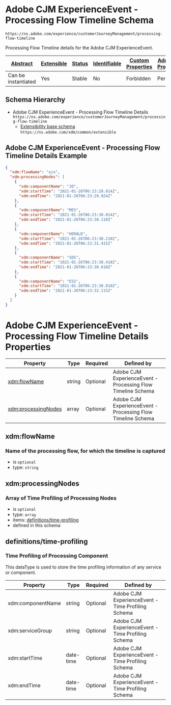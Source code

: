 
# Adobe CJM ExperienceEvent - Processing Flow Timeline Schema

```
https://ns.adobe.com/experience/customerJourneyManagement/processing-flow-timeline
```

Processing Flow Timeline details for the Adobe CJM ExperienceEvent.

| [Abstract](../../../../abstract.md) | [Extensible](../../../../extensions.md) | [Status](../../../../status.md) | [Identifiable](../../../../id.md) | [Custom Properties](../../../../extensions.md) | [Additional Properties](../../../../extensions.md) | Defined In |
|-------------------------------------|-----------------------------------------|---------------------------------|-----------------------------------|------------------------------------------------|----------------------------------------------------|------------|
| Can be instantiated | Yes | Stable | No | Forbidden | Permitted | [adobe/experience/customerJourneyManagement/processing-flow-timeline.schema.json](adobe/experience/customerJourneyManagement/processing-flow-timeline.schema.json) |
## Schema Hierarchy

* Adobe CJM ExperienceEvent - Processing Flow Timeline Details `https://ns.adobe.com/experience/customerJourneyManagement/processing-flow-timeline`
  * [Extensibility base schema](../../../datatypes/extensible.schema.md) `https://ns.adobe.com/xdm/common/extensible`


## Adobe CJM ExperienceEvent - Processing Flow Timeline Details Example
```json
{
  "xdm:flowName": "ajo",
  "xdm:processingNodes": [
    {
      "xdm:componentName": "JO",
      "xdm:startTime": "2021-01-26T06:23:28.914Z",
      "xdm:endTime": "2021-01-26T06:23:29.924Z"
    },
    {
      "xdm:componentName": "MES",
      "xdm:startTime": "2021-01-26T06:23:30.014Z",
      "xdm:endTime": "2021-01-26T06:23:30.110Z"
    },
    {
      "xdm:componentName": "HERALD",
      "xdm:startTime": "2021-01-26T06:23:30.210Z",
      "xdm:endTime": "2021-01-26T06:23:31.415Z"
    },
    {
      "xdm:componentName": "SDS",
      "xdm:startTime": "2021-01-26T06:23:30.410Z",
      "xdm:endTime": "2021-01-26T06:23:30.610Z"
    },
    {
      "xdm:componentName": "ESS",
      "xdm:startTime": "2021-01-26T06:23:30.810Z",
      "xdm:endTime": "2021-01-26T06:23:32.115Z"
    }
  ]
}
```

# Adobe CJM ExperienceEvent - Processing Flow Timeline Details Properties

| Property | Type | Required | Defined by |
|----------|------|----------|------------|
| [xdm:flowName](#xdmflowname) | string | Optional | Adobe CJM ExperienceEvent - Processing Flow Timeline Schema |
| [xdm:processingNodes](#xdmprocessingnodes) | array | Optional | Adobe CJM ExperienceEvent - Processing Flow Timeline Schema |

## xdm:flowName
### Name of the processing flow, for which the timeline is captured
* is `optional`
* type: `string`

## xdm:processingNodes
### Array of Time Profiling of Processing Nodes
* is `optional`
* type: `array`
* items: [definitions/time-profiling](#definitionstime-profiling)
* defined in this schema

## definitions/time-profiling
### Time Profiling of Processing Component 

This dataType is used to store the time profiling information of any service or component.

| Property | Type | Required | Defined by |
|----------|------|----------|------------|
| xdm:componentName | string | Optional | Adobe CJM ExperienceEvent - Time Profiling Schema |
| xdm:serviceGroup | string | Optional | Adobe CJM ExperienceEvent - Time Profiling Schema |
| xdm:startTime | date-time | Optional | Adobe CJM ExperienceEvent - Time Profiling Schema |
| xdm:endTime | date-time | Optional | Adobe CJM ExperienceEvent - Time Profiling Schema |


